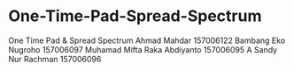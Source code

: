 # One-Time-Pad-Spread-Spectrum
One Time Pad &amp; Spread Spectrum 
Ahmad Mahdar 157006122
Bambang Eko Nugroho 157006097
Muhamad Mifta Raka Abdiyanto 157006095
A Sandy Nur Rachman 157006096
